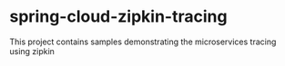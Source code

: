 # spring-cloud-zipkin-tracing
This project contains samples demonstrating the microservices tracing using zipkin 
